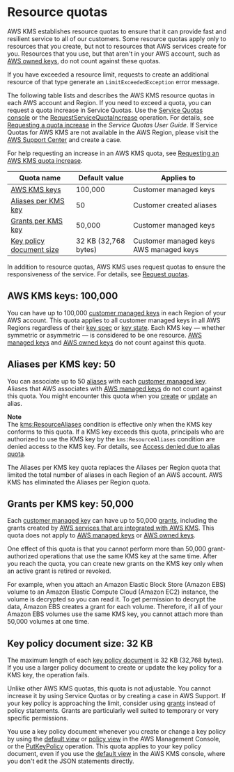 # Resource quotas<a name="resource-limits"></a>

AWS KMS establishes resource quotas to ensure that it can provide fast and resilient service to all of our customers\. Some resource quotas apply only to resources that you create, but not to resources that AWS services create for you\. Resources that you use, but that aren't in your AWS account, such as [AWS owned keys](concepts.md#aws-owned-cmk), do not count against these quotas\.

If you have exceeded a resource limit, requests to create an additional resource of that type generate an `LimitExceededException` error message\. 

The following table lists and describes the AWS KMS resource quotas in each AWS account and Region\. If you need to exceed a quota, you can request a quota increase in Service Quotas\. Use the [Service Quotas console](https://console.aws.amazon.com/servicequotas) or the [RequestServiceQuotaIncrease](https://docs.aws.amazon.com/servicequotas/2019-06-24/apireference/API_RequestServiceQuotaIncrease.html) operation\. For details, see [Requesting a quota increase](https://docs.aws.amazon.com/servicequotas/latest/userguide/request-increase.html) in the *Service Quotas User Guide*\. If Service Quotas for AWS KMS are not available in the AWS Region, please visit the [AWS Support Center](https://console.aws.amazon.com/support/home) and create a case\. 

For help requesting an increase in an AWS KMS quota, see [Requesting an AWS KMS quota increase](increase-quota.md)\.


| Quota name | Default value | Applies to | 
| --- | --- | --- | 
| [AWS KMS keys](#kms-keys-limit) | 100,000 | Customer managed keys | 
| [Aliases per KMS key](#aliases-per-key) | 50 | Customer created aliases | 
| [Grants per KMS key](#grants-per-key) | 50,000 | Customer managed keys | 
| [Key policy document size](#key-policy-limit) | 32 KB \(32,768 bytes\) |  Customer managed keys AWS managed keys  | 

In addition to resource quotas, AWS KMS uses request quotas to ensure the responsiveness of the service\. For details, see [Request quotas](requests-per-second.md)\.

## AWS KMS keys: 100,000<a name="kms-keys-limit"></a>

You can have up to 100,000 [customer managed keys](concepts.md#customer-cmk) in each Region of your AWS account\. This quota applies to all customer managed keys in all AWS Regions regardless of their [key spec](concepts.md#key-spec) or [key state](key-state.md)\. Each KMS key — whether symmetric or asymmetric — is considered to be one resource\. [AWS managed keys](concepts.md#aws-managed-cmk) and [AWS owned keys](concepts.md#aws-owned-cmk) do not count against this quota\.

## Aliases per KMS key: 50<a name="aliases-per-key"></a>

You can associate up to 50 [aliases](kms-alias.md) with each [customer managed key](concepts.md#customer-cmk)\. Aliases that AWS associates with [AWS managed keys](concepts.md#aws-managed-cmk) do not count against this quota\. You might encounter this quota when you [create](alias-manage.md#alias-create) or [update](alias-manage.md#alias-update) an alias\.

**Note**  
The [kms:ResourceAliases](policy-conditions.md#conditions-kms-resource-aliases) condition is effective only when the KMS key conforms to this quota\. If a KMS key exceeds this quota, principals who are authorized to use the KMS key by the `kms:ResourceAliases` condition are denied access to the KMS key\. For details, see [Access denied due to alias quota](abac.md#access-denied-alias-quota)\.

The Aliases per KMS key quota replaces the Aliases per Region quota that limited the total number of aliases in each Region of an AWS account\. AWS KMS has eliminated the Aliases per Region quota\.

## Grants per KMS key: 50,000<a name="grants-per-key"></a>

Each [customer managed key](concepts.md#customer-cmk) can have up to 50,000 [grants](grants.md), including the grants created by [AWS services that are integrated with AWS KMS](https://aws.amazon.com/kms/features/#AWS_Service_Integration)\. This quota does not apply to [AWS managed keys](concepts.md#aws-managed-cmk) or [AWS owned keys](concepts.md#aws-owned-cmk)\.

One effect of this quota is that you cannot perform more than 50,000 grant\-authorized operations that use the same KMS key at the same time\. After you reach the quota, you can create new grants on the KMS key only when an active grant is retired or revoked\.

For example, when you attach an Amazon Elastic Block Store \(Amazon EBS\) volume to an Amazon Elastic Compute Cloud \(Amazon EC2\) instance, the volume is decrypted so you can read it\. To get permission to decrypt the data, Amazon EBS creates a grant for each volume\. Therefore, if all of your Amazon EBS volumes use the same KMS key, you cannot attach more than 50,000 volumes at one time\.

## Key policy document size: 32 KB<a name="key-policy-limit"></a>

The maximum length of each [key policy document](key-policy-overview.md) is 32 KB \(32,768 bytes\)\. If you use a larger policy document to create or update the key policy for a KMS key, the operation fails\. 

Unlike other AWS KMS quotas, this quota is not adjustable\. You cannot increase it by using Service Quotas or by creating a case in AWS Support\. If your key policy is approaching the limit, consider using [grants](grants.md) instead of policy statements\. Grants are particularly well suited to temporary or very specific permissions\.

You use a key policy document whenever you create or change a key policy by using the [default view](key-policy-modifying.md#key-policy-modifying-how-to-console-default-view) or [policy view](key-policy-modifying.md#key-policy-modifying-how-to-console-policy-view) in the AWS Management Console, or the [PutKeyPolicy](https://docs.aws.amazon.com/kms/latest/APIReference/API_PutKeyPolicy.html) operation\. This quota applies to your key policy document, even if you use the [default view](key-policy-modifying.md#key-policy-modifying-how-to-console-default-view) in the AWS KMS console, where you don't edit the JSON statements directly\.